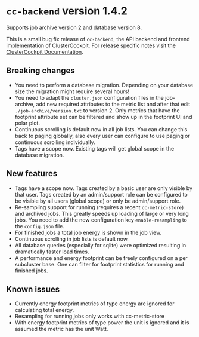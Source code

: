 # `cc-backend` version 1.4.2

Supports job archive version 2 and database version 8.

This is a small bug fix release of `cc-backend`, the API backend and frontend
implementation of ClusterCockpit.
For release specific notes visit the [ClusterCockpit Documentation](https://clusterockpit.org/docs/release/).

## Breaking changes

- You need to perform a database migration. Depending on your database size the
  migration might require several hours!
- You need to adapt the `cluster.json` configuration files in the job-archive,
  add new required attributes to the metric list and after that edit
  `./job-archive/version.txt` to version 2. Only metrics that have the footprint
  attribute set can be filtered and show up in the footprint UI and polar plot.
- Continuous scrolling is default now in all job lists. You can change this back
  to paging globally, also every user can configure to use paging or continuous
  scrolling individually.
- Tags have a scope now. Existing tags will get global scope in the database
  migration.

## New features

- Tags have a scope now. Tags created by a basic user are only visible by that
  user. Tags created by an admin/support role can be configured to be visible by
  all users (global scope) or only be admin/support role.
- Re-sampling support for running (requires a recent `cc-metric-store`) and
  archived jobs. This greatly speeds up loading of large or very long jobs. You
  need to add the new configuration key `enable-resampling` to the `config.json`
  file.
- For finished jobs a total job energy is shown in the job view.
- Continuous scrolling in job lists is default now.
- All database queries (especially for sqlite) were optimized resulting in
  dramatically faster load times.
- A performance and energy footprint can be freely configured on a per
  subcluster base. One can filter for footprint statistics for running and
  finished jobs.

## Known issues

- Currently energy footprint metrics of type energy are ignored for calculating
  total energy.
- Resampling for running jobs only works with cc-metric-store
- With energy footprint metrics of type power the unit is ignored and it is
  assumed the metric has the unit Watt.
